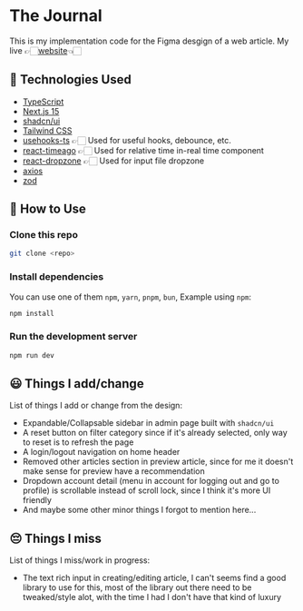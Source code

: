 # The Journal

This is my implementation code for the Figma desgign of a web article. My live 👉🏻[website](https://the-journal-hp.vercel.app/)👈🏻

## 🚀 Technologies Used

- [TypeScript](https://www.typescriptlang.org/)
- [Next.js 15](https://nextjs.org/docs/getting-started)
- [shadcn/ui](https://ui.shadcn.com/)
- [Tailwind CSS](https://tailwindcss.com/)
- [usehooks-ts](https://usehooks-ts.com/introduction) 👉🏻 Used for useful hooks, debounce, etc.
- [react-timeago](https://github.com/nmn/react-timeago) 👉🏻 Used for relative time in-real time component
- [react-dropzone](https://react-dropzone.js.org/) 👉🏻 Used for input file dropzone
- [axios](https://axios-http.com/)
- [zod](https://zod.dev/)

## 📖 How to Use

### Clone this repo

```bash
git clone <repo>
```

### Install dependencies

You can use one of them `npm`, `yarn`, `pnpm`, `bun`, Example using `npm`:

```bash
npm install
```

### Run the development server

```bash
npm run dev
```

## 😃 Things I add/change

List of things I add or change from the design:

- Expandable/Collapsable sidebar in admin page built with `shadcn/ui`
- A reset button on filter category since if it's already selected, only way to reset is to refresh the page
- A login/logout navigation on home header
- Removed other articles section in preview article, since for me it doesn't make sense for preview have a recommendation
- Dropdown account detail (menu in account for logging out and go to profile) is scrollable instead of scroll lock, since I think it's more UI friendly
- And maybe some other minor things I forgot to mention here...

## 😔 Things I miss

List of things I miss/work in progress:

- The text rich input in creating/editing article, I can't seems find a good library to use for this, most of the library out there need to be tweaked/style alot, with the time I had I don't have that kind of luxury
